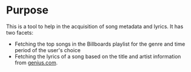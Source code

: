 # Purpose

This is a tool to help in the acquisition of song metadata and lyrics. It has two facets: 
* Fetching the top songs in the Billboards playlist for the genre and time period of the user's choice
* Fetching the lyrics of a song based on the title and artist information from [genius.com](https://genius.com).
